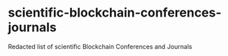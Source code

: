 # scientific-blockchain-conferences-journals
Redacted list of scientific Blockchain Conferences and Journals
